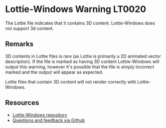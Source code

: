﻿[comment]: # (name:ThreeDIsNotSupported)
[comment]: # (text:3d composition is not supported.)

# Lottie-Windows Warning LT0020

The Lottie file indicates that it contains 3D content. Lottie-Windows does not support 3d content.

## Remarks
3D contents in Lottie files is rare (as Lottie is primarily a 2D animated vector description). If the file is marked as having 3D content Lottiw-Windows will output this warning, however it's possible that the file is simply incorrect marked and the output will appear as expected.

Lottie files that contain 3D content will not render correctly with Lottie-Windows.

## Resources

* [Lottie-Windows repository](https://aka.ms/lottie)
* [Questions and feedback via Github](https://github.com/windows-toolkit/Lottie-Windows/issues)
